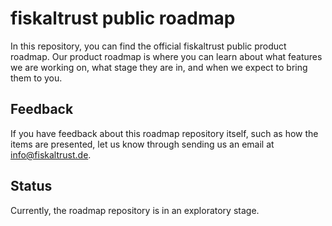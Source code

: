 # fiskaltrust public roadmap

In this repository, you can find the official fiskaltrust public product roadmap. Our product roadmap is where you can learn about what features we are working on, what stage they are in, and when we expect to bring them to you.

## Feedback

If you have feedback about this roadmap repository itself, such as how the items are presented, let us know through sending us an email at [info@fiskaltrust.de](mailto:info@fiskaltrust.de).

## Status

Currently, the roadmap repository is in an exploratory stage.